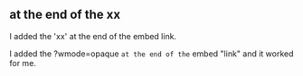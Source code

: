 
## at the end of the xx 

I added the 'xx' at the end of the embed link.

I added the ?wmode=opaque `at the end of the` embed "link" and it worked for me.